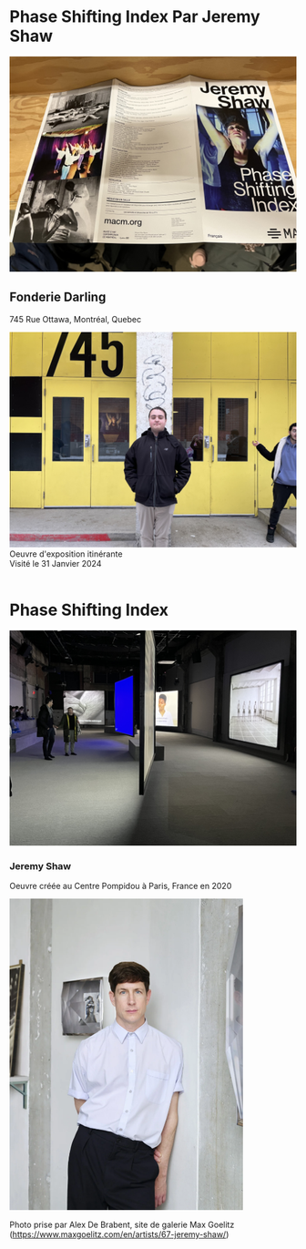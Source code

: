 # Phase Shifting Index Par Jeremy Shaw
<img width="800" src="media/brochure_complete.jpg">
<br>

## Fonderie Darling
745 Rue Ottawa, Montréal, Quebec

<img width="560" src="media/entrer_fonderie_darling.jpg">
Oeuvre d'exposition itinérante <br>
Visité le 31 Janvier 2024 <br>
<br>

# Phase Shifting Index
<img width="560" src="media/vue_ensemble_oeuvre.jpg">

### <p align="left">Jeremy Shaw</p>
Oeuvre créée au Centre Pompidou à Paris, France en 2020

<img width="410" src="media/jeremy_shaw.webp">

Photo prise par Alex De Brabent, site de galerie Max Goelitz
(https://www.maxgoelitz.com/en/artists/67-jeremy-shaw/)
